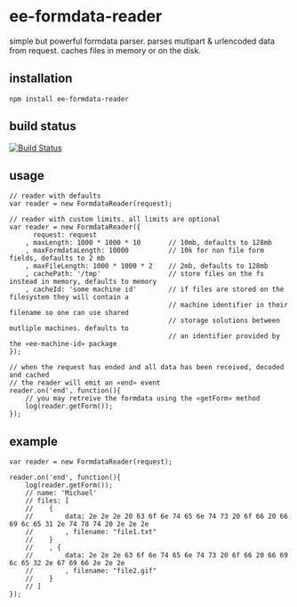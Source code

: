 # ee-formdata-reader

simple but powerful formdata parser. parses mutipart & urlencoded data from request. caches files in memory or on the disk.

## installation

	npm install ee-formdata-reader


## build status

[![Build Status](https://travis-ci.org/eventEmitter/ee-formdata-reader.png?branch=master)](https://travis-ci.org/eventEmitter/ee-formdata-reader)


## usage
	
	// reader with defaults
	var reader = new FormdataReader(request);

	// reader with custom limits. all limits are optional
	var reader = new FormdataReader({
		  request: request
		, maxLength: 1000 * 1000 * 10 		// 10mb, defaults to 128mb
		, maxFormdataLength: 10000 			// 10k for non file form fields, defaults to 2 mb
		, maxFileLength: 1000 * 1000 * 2 	// 2mb, defaults to 128mb
		, cachePath: '/tmp' 				// store files on the fs instead in memory, defaults to memory
		, cacheId: 'some machine id' 		// if files are stored on the filesystem they will contain a 
											// machine identifier in their filename so one can use shared
											// storage solutions between mutliple machines. defaults to 
											// an identifier provided by the «ee-machine-id» package
	});

	// when the request has ended and all data has been received, decoded and cached
	// the reader will emit an «end» event
	reader.on('end', function(){
		// you may retreive the formdata using the «getForm» method
		log(reader.getForm());
	});


## example
	
	var reader = new FormdataReader(request);

	reader.on('end', function(){
		log(reader.getForm());
		// name: 'Michael'
		// files: [
		//    {
		//        data: 2e 2e 2e 20 63 6f 6e 74 65 6e 74 73 20 6f 66 20 66 69 6c 65 31 2e 74 78 74 20 2e 2e 2e 
		//        , filename: "file1.txt"
		//    }
		//    , {
		//        data: 2e 2e 2e 63 6f 6e 74 65 6e 74 73 20 6f 66 20 66 69 6c 65 32 2e 67 69 66 2e 2e 2e 
		//        , filename: "file2.gif"
		//    }
		// ]
	});
